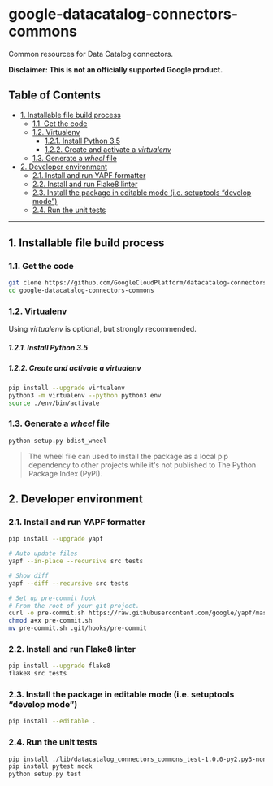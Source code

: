 # google-datacatalog-connectors-commons

Common resources for Data Catalog connectors.

**Disclaimer: This is not an officially supported Google product.**

<!--
  ⚠️ DO NOT UPDATE THE TABLE OF CONTENTS MANUALLY ️️⚠️
  run `npx markdown-toc -i README.md`.

  Please stick to 80-character line wraps as much as you can.
-->

## Table of Contents

<!-- toc -->

- [1. Installable file build process](#1-installable-file-build-process)
  * [1.1. Get the code](#11-get-the-code)
  * [1.2. Virtualenv](#12-virtualenv)
      - [1.2.1. Install Python 3.5](#121-install-python-35)
      - [1.2.2. Create and activate a *virtualenv*](#122-create-and-activate-a-virtualenv)
  * [1.3. Generate a *wheel* file](#13-generate-a-wheel-file)
- [2. Developer environment](#2-developer-environment)
  * [2.1. Install and run YAPF formatter](#21-install-and-run-yapf-formatter)
  * [2.2. Install and run Flake8 linter](#22-install-and-run-flake8-linter)
  * [2.3. Install the package in editable mode (i.e. setuptools “develop mode”)](#23-install-the-package-in-editable-mode-ie-setuptools-develop-mode)
  * [2.4. Run the unit tests](#24-run-the-unit-tests)

<!-- tocstop -->

-----

## 1. Installable file build process

### 1.1. Get the code

````bash
git clone https://github.com/GoogleCloudPlatform/datacatalog-connectors
cd google-datacatalog-connectors-commons
````

### 1.2. Virtualenv

Using *virtualenv* is optional, but strongly recommended.

##### 1.2.1. Install Python 3.5

##### 1.2.2. Create and activate a *virtualenv*

```bash
pip install --upgrade virtualenv
python3 -m virtualenv --python python3 env
source ./env/bin/activate
```

### 1.3. Generate a *wheel* file

```bash
python setup.py bdist_wheel
```

> The wheel file can used to install the package as a local pip dependency to
> other projects while it's not published to The Python Package Index (PyPI).

## 2. Developer environment

### 2.1. Install and run YAPF formatter

```bash
pip install --upgrade yapf

# Auto update files
yapf --in-place --recursive src tests

# Show diff
yapf --diff --recursive src tests

# Set up pre-commit hook
# From the root of your git project.
curl -o pre-commit.sh https://raw.githubusercontent.com/google/yapf/master/plugins/pre-commit.sh
chmod a+x pre-commit.sh
mv pre-commit.sh .git/hooks/pre-commit
```

### 2.2. Install and run Flake8 linter

```bash
pip install --upgrade flake8
flake8 src tests
```

### 2.3. Install the package in editable mode (i.e. setuptools “develop mode”)

```bash
pip install --editable .
```

### 2.4. Run the unit tests

```bash
pip install ./lib/datacatalog_connectors_commons_test-1.0.0-py2.py3-none-any.whl
pip install pytest mock
python setup.py test
```
